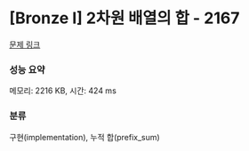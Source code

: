 # [Bronze I] 2차원 배열의 합 - 2167 

[문제 링크](https://www.acmicpc.net/problem/2167) 

### 성능 요약

메모리: 2216 KB, 시간: 424 ms

### 분류

구현(implementation), 누적 합(prefix_sum)

